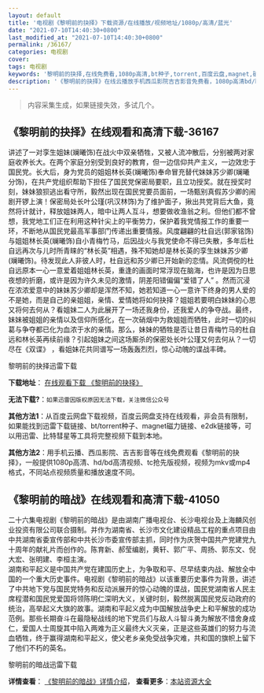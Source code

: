```yaml
---
layout: default
title: '电视剧《黎明前的抉择》下载资源/在线播放/视频地址/1080p/高清/蓝光'
date: "2021-07-10T14:40:30+0800"
last_modified_at: "2021-07-10T14:40:30+0800"
permalink: /36167/
categories: 电视剧
cover:
tags: 电视剧
keywords: '黎明前的抉择,在线免费看,1080p高清,bt种子,torrent,百度云盘,magnet,磁力链,迅雷下载资源'
description: '《黎明前的抉择》在线云播放手机西瓜影院吉吉影音免费看，1080p高清bd/hd未删减完整版和tc抢先枪版，mkv/mp4格式，附带bt/torrent种子、magnet/磁力链、百度云盘、网盘资源迅雷下载链接'
---
```


>内容采集生成，如果链接失效，多试几个。


## 《黎明前的抉择》在线观看和高清下载-36167

讲述了一对孪生姐妹(斓曦饰)在战火中双亲牺牲，又被人流冲散后，分别被两对家庭收养长大。在两个家庭分别受到良好的教育，但一边信仰共产主义，一边效忠于国民党。长大后，身为党员的姐姐林长英(斓曦饰)奉命冒充替代妹妹苏少卿(斓曦分饰)，在共产党组织帮助下担任了国民党保密局要职，且立功授奖。就在授奖时刻，妹妹狼狈逃出看守所，毅然出现在国民党要员面前，一场甄别真假苏少卿的闹剧开锣上演！保密局处长叶公瑾(巩汉林饰)为了维护面子，揪出共党背后大鱼，竟然将计就计，释放姐妹两人，暗中让两人互斗，想要做收渔翁之利。但他们都不曾想，我党地工们正在利用这种针尖上的平衡势力，保护着我党情报工作的重要一环，不断地从国民党最高军事部门传递出重要情报。风度翩翩的杜自远(郭家铭饰)与姐姐林长英(斓曦饰)自小青梅竹马，后因战火与我党使命不得已失散，多年后杜自远再次与儿时所青睐的&ldquo;林长英&rdquo;相遇，殊不知她却是林长英的孪生妹妹苏少卿(斓曦饰)。待发现此人非彼人时，杜自远和苏少卿已开始新的恋情。风流倜傥的杜自远原本一心一意爱着姐姐林长英，重逢的画面时常浮现在脑海，也许是因为日思夜想的折磨，或许是因为许久未见的激情，阴差阳错偏偏“爱错了人” 。然而沉浸在浓浓爱意中的妹妹苏少卿却是浑然不知，她若知道一心一意许下终身的男人爱的不是她，而是自己的亲姐姐，亲情、爱情她将如何抉择？姐姐若要明白妹妹的心思又将何去何从？看姐妹二人为此展开了一场还我身份，还我爱人的争夺战。最终，妹妹被姐姐的亲情以及信仰所感化，在一次硝烟中为救姐姐而牺牲，此时一切的纠葛与争夺都已化为血浓于水的亲情。那么，妹妹的牺牲是否让昔日青梅竹马的杜自远和林长英再续前缘？引起姐妹之间这场厮杀的保密处长叶公瑾又何去何从？一切尽在《双谍》 ，看姐妹花共同谱写一场轰轰烈烈，惊心动魄的谍战丰碑。</p>


黎明前的抉择迅雷下载

**下载地址**： [在线观看下载 《黎明前的抉择》](https://www.993dy.com//vod-detail-id-12516.html) 


**无法下载?**：`如果迅雷因版权原因无法下载，关注微信公众号 `

**其他方法1**：从百度云网盘下载视频，百度云网盘支持在线观看，非会员有限制，如果能找到迅雷下载链接、bt/torrent种子、magnet磁力链接、e2dk链接等，可以用迅雷、比特彗星等工具将完整视频下载到本地。

**其他方法2**：用手机云播、西瓜影院、吉吉影音等在线免费观看《黎明前的抉择》，一般提供1080p高清、hd/bd高清视频、tc抢先版视频，视频为mkv或mp4格式，不同站点视频质量和播放速度不同。


## 《黎明前的暗战》在线观看和高清下载-41050

二十六集电视剧《黎明前的暗战》是由湖南广播电视台、长沙电视台及上海麟风创业投资有限公司联合摄制。并作为湖南省、长沙市文化建设精品工程的重点项目由中共湖南省委宣传部和中共长沙市委宣传部主抓，同时作为庆贺中国共产党建党九十周年的献礼片而创作的。陈育新、郝莹编剧，黄轩、郭广平、周扬、郭东文、倪大宏、张明建、李桓主演。<br /> 湖南和平起义是中国共产党在建国历史上，为争取和平、尽早结束内战、解放全中国的一个重大历史事件。电视剧《黎明前的暗战》以该重要历史事件为背景，讲述了中共地下党与国民党特务和反动派展开的惊心动魄的谍战，国民党湖南省人民主席程潜和国民党爱国将领陈明仁深明大义，关键时刻，毅然脱离国民党反动政府的统治，高举起义大旗的故事。湖南和平起义成为中国解放战争史上和平解放的成功范例。那些长期奋斗在最隐秘战线的地下党员们与敌人斗智斗勇为解放不惜舍身成仁，爱国人士周旋其中陷入两难为正义最终大义灭亲，正是这些英雄们的努力与流血牺牲，终于赢得湖南和平起义，使父老乡亲免受战争灾难，共和国的旗帜上留下了他们不朽的英名。


黎明前的暗战迅雷下载

**详情查看**： [《黎明前的暗战》详情介绍](/movie/41050/)， **查看更多**：[本站资源大全](/movie/t/all/)

